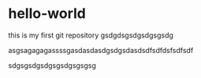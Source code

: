 # hello-world
this is my first git repository
gsdgdsgsdgsdgsgsdg

asgsagagagassssgasdasdasdgsdgsdasdsdfsdfdsfsdfsdf

sdgsgsdgsdgsgsdgsgsgsg